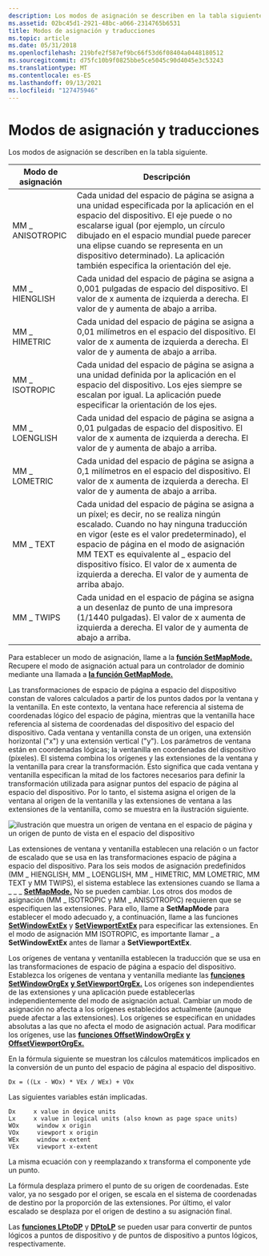 ```yaml
---
description: Los modos de asignación se describen en la tabla siguiente.
ms.assetid: 02bc45d1-2921-48bc-a066-2314765b6531
title: Modos de asignación y traducciones
ms.topic: article
ms.date: 05/31/2018
ms.openlocfilehash: 219bfe2f587ef9bc66f53d6f08404a0448180512
ms.sourcegitcommit: d75fc10b9f0825bbe5ce5045c90d4045e3c53243
ms.translationtype: MT
ms.contentlocale: es-ES
ms.lasthandoff: 09/13/2021
ms.locfileid: "127475946"
---
```

# <a name="mapping-modes-and-translations"></a>Modos de asignación y traducciones

Los modos de asignación se describen en la tabla siguiente.



| Modo de asignación    | Descripción                                                                                                                                                                                                                                                                                                                |
|-----------------|----------------------------------------------------------------------------------------------------------------------------------------------------------------------------------------------------------------------------------------------------------------------------------------------------------------------------|
| MM \_ ANISOTROPIC | Cada unidad del espacio de página se asigna a una unidad especificada por la aplicación en el espacio del dispositivo. El eje puede o no escalarse igual (por ejemplo, un círculo dibujado en el espacio mundial puede parecer una elipse cuando se representa en un dispositivo determinado). La aplicación también especifica la orientación del eje.                  |
| MM \_ HIENGLISH   | Cada unidad del espacio de página se asigna a 0,001 pulgadas de espacio del dispositivo. El valor de x aumenta de izquierda a derecha. El valor de y aumenta de abajo a arriba.                                                                                                                                                                 |
| MM \_ HIMETRIC    | Cada unidad del espacio de página se asigna a 0,01 milímetros en el espacio del dispositivo. El valor de x aumenta de izquierda a derecha. El valor de y aumenta de abajo a arriba.                                                                                                                                                            |
| MM \_ ISOTROPIC   | Cada unidad del espacio de página se asigna a una unidad definida por la aplicación en el espacio del dispositivo. Los ejes siempre se escalan por igual. La aplicación puede especificar la orientación de los ejes.                                                                                                                                     |
| MM \_ LOENGLISH   | Cada unidad del espacio de página se asigna a 0,01 pulgadas de espacio del dispositivo. El valor de x aumenta de izquierda a derecha. El valor de y aumenta de abajo a arriba.                                                                                                                                                                  |
| MM \_ LOMETRIC    | Cada unidad del espacio de página se asigna a 0,1 milímetros en el espacio del dispositivo. El valor de x aumenta de izquierda a derecha. El valor de y aumenta de abajo a arriba.                                                                                                                                                             |
| MM \_ TEXT        | Cada unidad del espacio de página se asigna a un píxel; es decir, no se realiza ningún escalado. Cuando no hay ninguna traducción en vigor (este es el valor predeterminado), el espacio de página en el modo de asignación MM TEXT es equivalente al \_ espacio del dispositivo físico. El valor de x aumenta de izquierda a derecha. El valor de y aumenta de arriba abajo. |
| MM \_ TWIPS       | Cada unidad en el espacio de página se asigna a un desenlaz de punto de una impresora (1/1440 pulgadas). El valor de x aumenta de izquierda a derecha. El valor de y aumenta de abajo a arriba.                                                                                                                                           |



 

Para establecer un modo de asignación, llame a la [**función SetMapMode.**](/windows/desktop/api/Wingdi/nf-wingdi-setmapmode) Recupere el modo de asignación actual para un controlador de dominio mediante una llamada a [**la función GetMapMode.**](/windows/desktop/api/Wingdi/nf-wingdi-getmapmode)

Las transformaciones de espacio de página a espacio del dispositivo constan de valores calculados a partir de los puntos dados por la ventana y la ventanilla. En este contexto, la ventana hace referencia al sistema de coordenadas lógico del espacio de página, mientras que la ventanilla hace referencia al sistema de coordenadas del dispositivo del espacio del dispositivo. Cada ventana y ventanilla consta de un origen, una extensión horizontal ("x") y una extensión vertical ("y"). Los parámetros de ventana están en coordenadas lógicas; la ventanilla en coordenadas del dispositivo (píxeles). El sistema combina los orígenes y las extensiones de la ventana y la ventanilla para crear la transformación. Esto significa que cada ventana y ventanilla especifican la mitad de los factores necesarios para definir la transformación utilizada para asignar puntos del espacio de página al espacio del dispositivo. Por lo tanto, el sistema asigna el origen de la ventana al origen de la ventanilla y las extensiones de ventana a las extensiones de la ventanilla, como se muestra en la ilustración siguiente.

![ilustración que muestra un origen de ventana en el espacio de página y un origen de punto de vista en el espacio del dispositivo](images/cstrn-15.png)

Las extensiones de ventana y ventanilla establecen una relación o un factor de escalado que se usa en las transformaciones espacio de página a espacio del dispositivo. Para los seis modos de asignación predefinidos (MM \_ HIENGLISH, MM \_ LOENGLISH, MM \_ HIMETRIC, MM LOMETRIC, MM TEXT y MM TWIPS), el sistema establece las extensiones cuando se llama a \_ \_ \_ [**SetMapMode.**](/windows/desktop/api/Wingdi/nf-wingdi-setmapmode) No se pueden cambiar. Los otros dos modos de asignación (MM \_ ISOTROPIC y MM \_ ANISOTROPIC) requieren que se especifiquen las extensiones. Para ello, llame a **SetMapMode** para establecer el modo adecuado y, a continuación, llame a las funciones [**SetWindowExtEx**](/windows/desktop/api/Wingdi/nf-wingdi-setwindowextex) y [**SetViewportExtEx**](/windows/desktop/api/Wingdi/nf-wingdi-setviewportextex) para especificar las extensiones. En el modo de asignación MM ISOTROPIC, es importante llamar \_ a **SetWindowExtEx** antes de llamar a **SetViewportExtEx**.

Los orígenes de ventana y ventanilla establecen la traducción que se usa en las transformaciones de espacio de página a espacio del dispositivo. Establezca los orígenes de ventana y ventanilla mediante las [**funciones SetWindowOrgEx**](/windows/desktop/api/Wingdi/nf-wingdi-setwindoworgex) [**y SetViewportOrgEx.**](/windows/desktop/api/Wingdi/nf-wingdi-setviewportorgex) Los orígenes son independientes de las extensiones y una aplicación puede establecerlas independientemente del modo de asignación actual. Cambiar un modo de asignación no afecta a los orígenes establecidos actualmente (aunque puede afectar a las extensiones). Los orígenes se especifican en unidades absolutas a las que no afecta el modo de asignación actual. Para modificar los orígenes, use las [**funciones OffsetWindowOrgEx**](/windows/desktop/api/Wingdi/nf-wingdi-offsetwindoworgex) [**y OffsetViewportOrgEx.**](/windows/desktop/api/Wingdi/nf-wingdi-offsetviewportorgex)

En la fórmula siguiente se muestran los cálculos matemáticos implicados en la conversión de un punto del espacio de página al espacio del dispositivo.

``` syntax
Dx = ((Lx - WOx) * VEx / WEx) + VOx 
```

Las siguientes variables están implicadas.

``` syntax
Dx     x value in device units 
Lx     x value in logical units (also known as page space units) 
WOx     window x origin 
VOx     viewport x origin 
WEx     window x-extent 
VEx     viewport x-extent 
```

La misma ecuación con y reemplazando x transforma el componente yde un punto.

La fórmula desplaza primero el punto de su origen de coordenadas. Este valor, ya no sesgado por el origen, se escala en el sistema de coordenadas de destino por la proporción de las extensiones. Por último, el valor escalado se desplaza por el origen de destino a su asignación final.

Las [**funciones LPtoDP**](/windows/desktop/api/Wingdi/nf-wingdi-lptodp) y [**DPtoLP**](/windows/desktop/api/Wingdi/nf-wingdi-dptolp) se pueden usar para convertir de puntos lógicos a puntos de dispositivo y de puntos de dispositivo a puntos lógicos, respectivamente.

 

 



